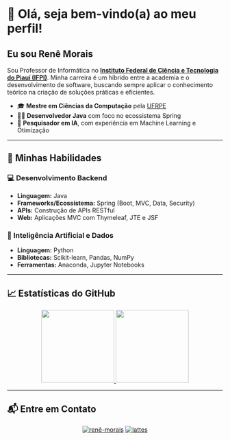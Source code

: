 # 👋 Olá, seja bem-vindo(a) ao meu perfil!

## Eu sou Renê Morais

Sou Professor de Informática no **[Instituto Federal de Ciência e Tecnologia do Piauí (IFPI)](https://www.ifpi.edu.br)**. Minha carreira é um híbrido entre a academia e o desenvolvimento de software, buscando sempre aplicar o conhecimento teórico na criação de soluções práticas e eficientes.

- 🎓 **Mestre em Ciências da Computação** pela [UFRPE](https://www.ufrpe.br)
- 👨‍💻 **Desenvolvedor Java** com foco no ecossistema Spring
- 🧠 **Pesquisador em IA**, com experiência em Machine Learning e Otimização

---

## 🚀 Minhas Habilidades

### **💻 Desenvolvimento Backend**
- **Linguagem:** Java
- **Frameworks/Ecossistema:** Spring (Boot, MVC, Data, Security)
- **APIs:** Construção de APIs RESTful
- **Web:** Aplicações MVC com Thymeleaf, JTE e JSF

### **🧠 Inteligência Artificial e Dados**
- **Linguagem:** Python
- **Bibliotecas:** Scikit-learn, Pandas, NumPy
- **Ferramentas:** Anaconda, Jupyter Notebooks

---

## 📈 Estatísticas do GitHub

<p align="center">
  <a href="https://github.com/ReneDouglas">
    <img height="170" src="https://github-readme-stats.vercel.app/api?username=ReneDouglas&show_icons=true&theme=dracula&include_all_commits=true&count_private=true"/>
    <img height="170" src="https://github-readme-stats.vercel.app/api/top-langs/?username=ReneDouglas&layout=compact&langs_count=8&theme=dracula"/>
  </a>
</p>

---

## 📬 Entre em Contato

<p align="center">
  <a href="https://www.linkedin.com/in/renê-morais-827219122/" target="blank"><img align="center" src="https://img.shields.io/badge/LinkedIn-0077B5?style=for-the-badge&logo=linkedin&logoColor=white" alt="renê-morais" /></a>
  <a href="http://lattes.cnpq.br/7738769354541052" target="blank"><img align="center" src="https://img.shields.io/badge/Lattes-CNPq-blueviolet?style=for-the-badge" alt="lattes" /></a>
</p>
